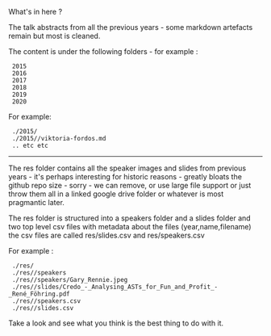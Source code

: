 What's in here ? 

The talk abstracts from all the previous years - some markdown artefacts remain but most is cleaned.

The content is under the following folders - for example :

     2015
     2016
     2017
     2018
     2019
     2020


For example: 

     ./2015/
     ./2015//viktoria-fordos.md
     .. etc etc 

---


The res folder contains all the speaker images and slides from previous years - it's perhaps interesting for historic reasons - greatly bloats the github repo size - sorry - we can remove, or use large file support or just throw them all in a linked google drive folder or whatever is most pragmantic later.

The res folder is structured into a speakers folder and a slides folder and two top level csv files with metadata about the files (year,name,filename) the csv files are called res/slides.csv and res/speakers.csv

For example : 

     ./res/
     ./res//speakers
     ./res//speakers/Gary_Rennie.jpeg
     ./res//slides/Credo_-_Analysing_ASTs_for_Fun_and_Profit_-_René_Föhring.pdf
     ./res//speakers.csv
     ./res//slides.csv

Take a look and see what you think is the best thing to do with it.

